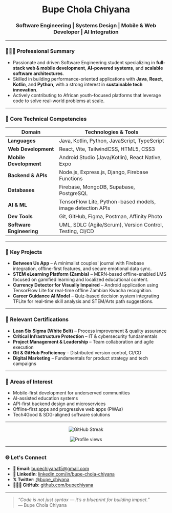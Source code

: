 <h1 align="center">Bupe Chola Chiyana</h1>
<h3 align="center">Software Engineering | Systems Design | Mobile & Web Developer | AI Integration</h3>

---

### 👨🏽‍💻 Professional Summary

- Passionate and driven Software Engineering student specializing in **full-stack web & mobile development**, **AI-powered systems**, and **scalable software architectures**.
- Skilled in building performance-oriented applications with **Java**, **React**, **Kotlin**, and **Python**, with a strong interest in **sustainable tech innovation**.
- Actively contributing to African youth-focused platforms that leverage code to solve real-world problems at scale.

---

### 🧩 Core Technical Competencies

| Domain                  | Technologies & Tools                                                                 |
|------------------------|----------------------------------------------------------------------------------------|
| **Languages**           | Java, Kotlin, Python, JavaScript, TypeScript                                          |
| **Web Development**     | React, Vite, TailwindCSS, HTML5, CSS3                                                 |
| **Mobile Development**  | Android Studio (Java/Kotlin), React Native, Expo                                      |
| **Backend & APIs**      | Node.js, Express.js, Django, Firebase Functions                                       |
| **Databases**           | Firebase, MongoDB, Supabase, PostgreSQL                                               |
| **AI & ML**             | TensorFlow Lite, Python-based models, image detection APIs                            |
| **Dev Tools**           | Git, GitHub, Figma, Postman, Affinity Photo                                           |
| **Software Engineering**| UML, SDLC (Agile/Scrum), Version Control, Testing, CI/CD                              |

---

### 🔧 Key Projects

- **Between Us App** – A minimalist couples' journal with Firebase integration, offline-first features, and secure emotional data sync.
- **STEM eLearning Platform (Zambia)** – MERN-based offline-enabled LMS focused on gamified learning and localized educational content.
- **Currency Detector for Visually Impaired** – Android application using TensorFlow Lite for real-time offline Zambian Kwacha recognition.
- **Career Guidance AI Model** – Quiz-based decision system integrating TFLite for real-time skill analysis and STEM/Arts path suggestions.

---

### 📜 Relevant Certifications

- **Lean Six Sigma (White Belt)** – Process improvement & quality assurance  
- **Critical Infrastructure Protection** – IT & cybersecurity fundamentals  
- **Project Management & Leadership** – Team collaboration and agile execution  
- **Git & GitHub Proficiency** – Distributed version control, CI/CD  
- **Digital Marketing** – Fundamentals for product strategy and tech campaigns  

---

### 🧠 Areas of Interest

- Mobile-first development for underserved communities  
- AI-assisted education systems  
- API-first backend design and microservices  
- Offline-first apps and progressive web apps (PWAs)  
- Tech4Good & SDG-aligned software solutions  

---

<!-- GitHub Streak Stats -->
<p align="center">
  <img src="https://streak-stats.demolab.com?user=bupechiyana15&theme=radical&hide_border=true&date_format=j%20M%5B%20Y%5D" alt="GitHub Streak" />
</p>

<!-- GitHub Profile Views -->
<p align="center">
  <img src="https://komarev.com/ghpvc/?username=bupechiyana15&style=flat-square&color=blue" alt="Profile views" />
</p>


---

### 🌐 Let's Connect

- **📧 Email**: [bupechiyana15@gmail.com](mailto:bupechiyana15@gmail.com)  
- **🔗 LinkedIn**: [linkedin.com/in/bupe-chola-chiyana](https://www.linkedin.com/in/bupe-chola-chiyana/)  
- **𝕏 Twitter**: [@bupe_chiyana](https://x.com/bupe_chiyana)  
- **🧑🏽‍💻 GitHub**: [github.com/bupechiyana](https://github.com/bupechiyana)

---

> _“Code is not just syntax — it’s a blueprint for building impact.”_  
> — Bupe Chola Chiyana
